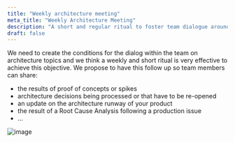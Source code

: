 ```yaml
---
title: "Weekly architecture meeting"
meta_title: "Weekly Architecture Meeting"
description: "A short and regular ritual to foster team dialogue around key architectural decisions and topics."
draft: false
---
```


We need to create the conditions for the dialog within the team on architecture topics and we think a weekly and short ritual is very effective to achieve this objective. We propose to have this follow up so team members can share:

* the results of proof of concepts or spikes
* architecture decisions being processed or that have to be re-opened
* an update on the architecture runway of your product
* the result of a Root Cause Analysis following a production issue
* ...

![image](./images/rituals/weekly-architecture-meeting.png)
